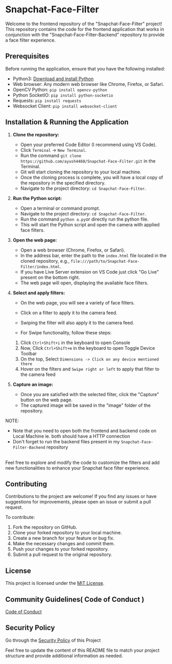 # Snapchat-Face-Filter

Welcome to the frontend repository of the "Snapchat-Face-Filter" project! This repository contains the code for the frontend application that works in conjunction with the "Snapchat-Face-Filter-Backend" repository to provide a face filter experience.

## Prerequisites

Before running the application, ensure that you have the following installed:

- Python3: [Download and install Python](https://www.python.org/downloads/)
- Web browser: Any modern web browser like Chrome, Firefox, or Safari.
- OpenCV Python: `pip install opencv-python`
- Python SocketIO: `pip install python-socketio`
- Requests: `pip install requests`
- Websocket Client: `pip install websocket-client`

## Installation & Running the Application

1. **Clone the repository:**

   - Open your preferred Code Editor (I recommend using VS Code).
   - Click `Terminal` -> `New Terminal`.
   - Run the command `git clone https://github.com/ayush4460/Snapchat-Face-Filter.git` in the Terminal.
   - Git will start cloning the repository to your local machine.
   - Once the cloning process is complete, you will have a local copy of the repository in the specified directory.
   - Navigate to the project directory: `cd Snapchat-Face-Filter`.

2. **Run the Python script:**

   - Open a terminal or command prompt.
   - Navigate to the project directory: `cd Snapchat-Face-Filter`.
   - Run the command `python a.py`or directly run the python file.
   - This will start the Python script and open the camera with applied face filters.

3. **Open the web page:**

   - Open a web browser (Chrome, Firefox, or Safari).
   - In the address bar, enter the path to the `index.html` file located in the cloned repository, e.g., `file:///path/to/Snapchat-Face-Filter/index.html`.
   - If you have Live Server extension on VS Code just click "Go Live" present on the bottom right.
   - The web page will open, displaying the available face filters.

4. **Select and apply filters:**

   - On the web page, you will see a variety of face filters.
   - Click on a filter to apply it to the camera feed.
   - Swiping the filter will also apply it to the camera feed.

   - For Swipe functionality, follow these steps:
   1) Click `Ctrl+Shift+i` in the keyboard to open Console
   2) Now, Click `Ctrl+Shift+m` in the keyboard to open Toggle Device Toolbar
   3) On the top, Select `Dimensions -> Click on any device mentioned there`
   4) Hover on the filters and `Swipe right or left` to apply that filter to the camera feed 

5. **Capture an image:**

   - Once you are satisfied with the selected filter, click the "Capture" button on the web page.
   - The captured image will be saved in the "image" folder of the repository.

NOTE:
- Note that you need to open both the frontend and backend code on Local Machine ie. both should have a HTTP connection
- Don't forget to run the backend files present in my `Snapchat-Face-Filter-Backend` repository
<br>
Feel free to explore and modify the code to customize the filters and add new functionalities to enhance your Snapchat face filter experience.

## Contributing

Contributions to the project are welcome! If you find any issues or have suggestions for improvements, please open an issue or submit a pull request.

To contribute:

1. Fork the repository on GitHub.
2. Clone your forked repository to your local machine.
3. Create a new branch for your feature or bug fix.
4. Make the necessary changes and commit them.
5. Push your changes to your forked repository.
6. Submit a pull request to the original repository.

## License

This project is licensed under the [MIT License](LICENSE).


## Community Guidelines( Code of Conduct )

[Code of Conduct](CODE_OF_CONDUCT.md)


## Security Policy

Go through the [Security Policy](SECURITY.md) of this Project

Feel free to update the content of this README file to match your project structure and provide additional information as needed.
